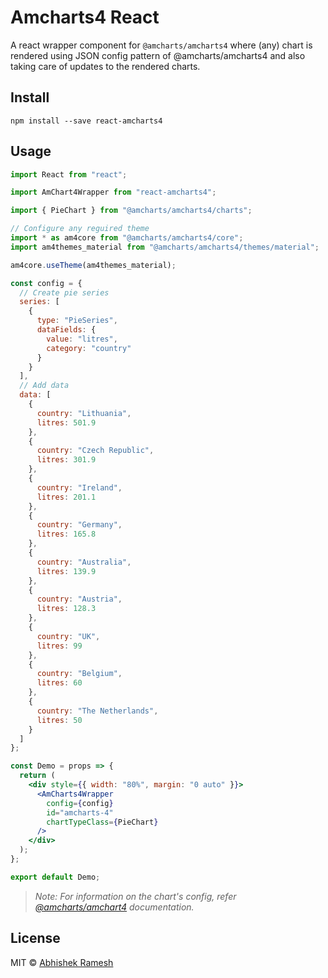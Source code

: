 # Amcharts4 React

A react wrapper component for `@amcharts/amcharts4` where (any) chart is rendered using JSON config pattern of @amcharts/amcharts4 and also taking care of updates to the rendered charts.

## Install

```
npm install --save react-amcharts4
```

## Usage

```jsx
import React from "react";

import AmChart4Wrapper from "react-amcharts4";

import { PieChart } from "@amcharts/amcharts4/charts";

// Configure any reguired theme
import * as am4core from "@amcharts/amcharts4/core";
import am4themes_material from "@amcharts/amcharts4/themes/material";

am4core.useTheme(am4themes_material);

const config = {
  // Create pie series
  series: [
    {
      type: "PieSeries",
      dataFields: {
        value: "litres",
        category: "country"
      }
    }
  ],
  // Add data
  data: [
    {
      country: "Lithuania",
      litres: 501.9
    },
    {
      country: "Czech Republic",
      litres: 301.9
    },
    {
      country: "Ireland",
      litres: 201.1
    },
    {
      country: "Germany",
      litres: 165.8
    },
    {
      country: "Australia",
      litres: 139.9
    },
    {
      country: "Austria",
      litres: 128.3
    },
    {
      country: "UK",
      litres: 99
    },
    {
      country: "Belgium",
      litres: 60
    },
    {
      country: "The Netherlands",
      litres: 50
    }
  ]
};

const Demo = props => {
  return (
    <div style={{ width: "80%", margin: "0 auto" }}>
      <AmCharts4Wrapper
        config={config}
        id="amcharts-4"
        chartTypeClass={PieChart}
      />
    </div>
  );
};

export default Demo;
```

> _Note: For information on the chart's config, refer [@amcharts/amchart4](https://www.amcharts.com) documentation._

## License

MIT © [Abhishek Ramesh](https://github.com/abhiisheek)
